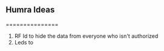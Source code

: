 ## Humra Ideas
===============
1. RF Id to hide the data from everyone who isn't authorized
2. Leds to 